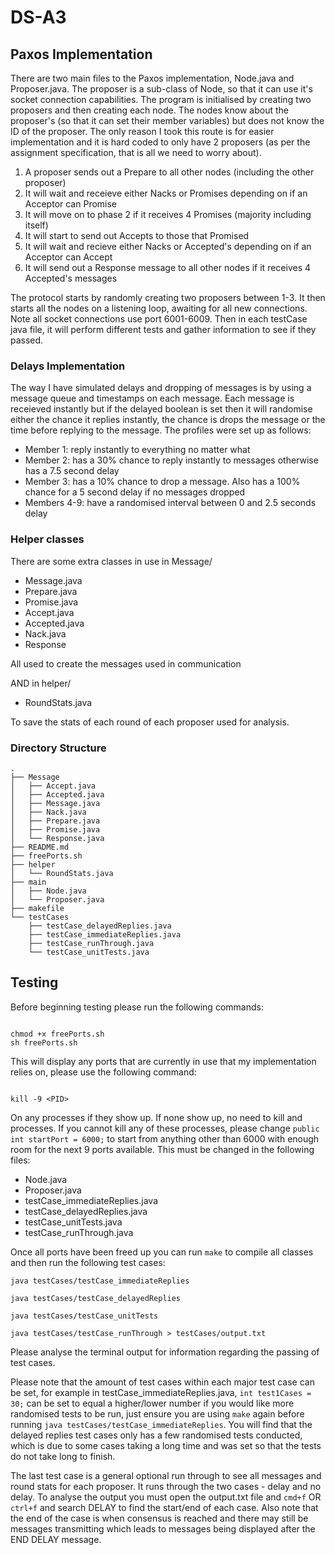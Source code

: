 # DS-A3

## Paxos Implementation
There are two main files to the Paxos implementation, Node.java and Proposer.java. The proposer is a sub-class of Node, so that it can use it's socket connection capabilities. The program is initialised by creating two proposers and then creating each node. The nodes know about the proposer's (so that it can set their member variables) but does not know the ID of the proposer. The only reason I took this route is for easier implementation and it is hard coded to only have 2 proposers (as per the assignment specification, that is all we need to worry about). 

1. A proposer sends out a Prepare to all other nodes (including the other proposer)
2. It will wait and receieve either Nacks or Promises depending on if an Acceptor can Promise
3. It will move on to phase 2 if it receives 4 Promises (majority including itself)
4. It will start to send out Accepts to those that Promised
5. It will wait and recieve either Nacks or Accepted's depending on if an Acceptor can Accept
6. It will send out a Response message to all other nodes if it receives 4 Accepted's messages

The protocol starts by randomly creating two proposers between 1-3. It then starts all the nodes on a listening loop, awaiting for all new connections. Note all socket connections use port 6001-6009. Then in each testCase java file, it will perform different tests and gather information to see if they passed.

### Delays Implementation

The way I have simulated delays and dropping of messages is by using a message queue and timestamps on each message. Each message is receieved instantly but if the delayed boolean is set then it will randomise either the chance it replies instantly, the chance is drops the message or the time before replying to the message. The profiles were set up as follows:

- Member 1: reply instantly to everything no matter what
- Member 2: has a 30% chance to reply instantly to messages otherwise has a 7.5 second delay
- Member 3: has a 10% chance to drop a message. Also has a 100% chance for a 5 second delay if no messages dropped
- Members 4-9: have a randomised interval between 0 and 2.5 seconds delay

### Helper classes

There are some extra classes in use in Message/

- Message.java
- Prepare.java
- Promise.java
- Accept.java
- Accepted.java
- Nack.java
- Response

All used to create the messages used in communication

AND in helper/

- RoundStats.java

To save the stats of each round of each proposer used for analysis.

### Directory Structure

```
.
├── Message
│   ├── Accept.java
│   ├── Accepted.java
│   ├── Message.java
│   ├── Nack.java
│   ├── Prepare.java
│   ├── Promise.java
│   └── Response.java
├── README.md
├── freePorts.sh
├── helper
│   └── RoundStats.java
├── main
│   ├── Node.java
│   └── Proposer.java
├── makefile
└── testCases
    ├── testCase_delayedReplies.java
    ├── testCase_immediateReplies.java
    ├── testCase_runThrough.java
    └── testCase_unitTests.java
```

## Testing

Before beginning testing please run the following commands:

```

chmod +x freePorts.sh
sh freePorts.sh

```

This will display any ports that are currently in use that my implementation relies on, please use the following command:

```

kill -9 <PID>

```

On any processes if they show up. If none show up, no need to kill and processes. If you cannot kill any of these processes, please change `public int startPort = 6000;` to start from anything other than 6000 with enough room for the next 9 ports available. This must be changed in the following files:

- Node.java
- Proposer.java
- testCase_immediateReplies.java
- testCase_delayedReplies.java
- testCase_unitTests.java
- testCase_runThrough.java

Once all ports have been freed up you can run `make` to compile all classes and then run the following test cases:

```
java testCases/testCase_immediateReplies
```

```
java testCases/testCase_delayedReplies
```

```
java testCases/testCase_unitTests
```

```
java testCases/testCase_runThrough > testCases/output.txt
```

Please analyse the terminal output for information regarding the passing of test cases.

Please note that the amount of test cases within each major test case can be set, for example in testCase_immediateReplies.java, `int test1Cases = 30;` can be set to equal a higher/lower number if you would like more randomised tests to be run, just ensure you are using `make` again before running `java testCases/testCase_immediateReplies`. You will find that the delayed replies test cases only has a few randomised tests conducted, which is due to some cases taking a long time and was set so that the tests do not take long to finish. 

The last test case is a general optional run through to see all messages and round stats for each proposer. It runs through the two cases - delay and no delay. To analyse the output you must open the output.txt file and `cmd+f` OR `ctrl+f` and search DELAY to find the start/end of each case. Also note that the end of the case is when consensus is reached and there may still be messages transmitting which leads to messages being displayed after the END DELAY message.